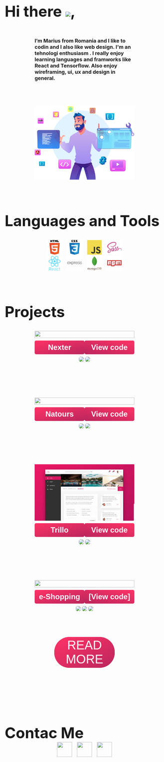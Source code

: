   
<foreignObject width="100%" height="100%">
  
<div class="container" xmlns="http://www.w3.org/1999/xhtml">
  
<h2 class="pro">Hi there <img src="https://raw.githubusercontent.com/MartinHeinz/MartinHeinz/master/wave.gif" width="30" />, </h2>
<div class="intro">
  
  <div class ="intro-box">
    <div class="intro-text">
      <h3>I’m Marius from Romania and I like to codin and I also like web design. I'm an tehnologi enthusiasm . I really enjoy learning languages and framworks like React and Tensorflow. Also enjoy wireframing, ui, ux and design in general.</h3>
    </div>
    <div class="intro-animate">
      <img src="./Asset 16.svg" alt="my image" />
    </div>
  </div>
</div>
  
<h2 class="pro">Languages and Tools</h2>
<div class="language">
  
  <div
  data-image="https://raw.githubusercontent.com/devicons/devicon/2ae2a900d2f041da66e950e4d48052658d850630/icons/html5/html5-original-wordmark.svg"
  data-encode="fals"
>
  <img
    src="https://raw.githubusercontent.com/devicons/devicon/2ae2a900d2f041da66e950e4d48052658d850630/icons/html5/html5-original-wordmark.svg"
    alt="html5"
    class="images"
  />
</div>
  
<div
  data-image="https://raw.githubusercontent.com/devicons/devicon/2ae2a900d2f041da66e950e4d48052658d850630/icons/css3/css3-original-wordmark.svg"
  data-encode="fals"
>
  <img
    src="https://raw.githubusercontent.com/devicons/devicon/2ae2a900d2f041da66e950e4d48052658d850630/icons/css3/css3-original-wordmark.svg"
    alt="css3"
    class="images"
  />
</div>
  
<div
  data-image="https://raw.githubusercontent.com/devicons/devicon/2ae2a900d2f041da66e950e4d48052658d850630/icons/javascript/javascript-original.svg"
  data-encode="fals"
>
  <img
    src="https://raw.githubusercontent.com/devicons/devicon/2ae2a900d2f041da66e950e4d48052658d850630/icons/javascript/javascript-original.svg"
    alt="javascript"
    class="images"
  />
</div>
  
<div
  data-image="https://raw.githubusercontent.com/devicons/devicon/2ae2a900d2f041da66e950e4d48052658d850630/icons/sass/sass-original.svg"
  data-encode="fals"
>
  <img
    src="https://raw.githubusercontent.com/devicons/devicon/2ae2a900d2f041da66e950e4d48052658d850630/icons/sass/sass-original.svg"
    alt="Sass"
    class="images"
  />
</div>
  
<div
  data-image="https://raw.githubusercontent.com/devicons/devicon/2ae2a900d2f041da66e950e4d48052658d850630/icons/react/react-original-wordmark.svg"
  data-encode="fals"
>
  <img
    src="https://raw.githubusercontent.com/devicons/devicon/2ae2a900d2f041da66e950e4d48052658d850630/icons/react/react-original-wordmark.svg"
    alt="React"
    class="images"
  />
</div>
  
<div
  data-image="https://raw.githubusercontent.com/devicons/devicon/2ae2a900d2f041da66e950e4d48052658d850630/icons/express/express-original-wordmark.svg"
  data-encode="fals"
>
  <img
    src="https://raw.githubusercontent.com/devicons/devicon/2ae2a900d2f041da66e950e4d48052658d850630/icons/express/express-original-wordmark.svg"
    alt="express"
    class="images"
  />
</div>
  
<div
  data-image="https://raw.githubusercontent.com/devicons/devicon/2ae2a900d2f041da66e950e4d48052658d850630/icons/mongodb/mongodb-original-wordmark.svg"
  data-encode="fals"
>
  <img
    src="https://raw.githubusercontent.com/devicons/devicon/2ae2a900d2f041da66e950e4d48052658d850630/icons/mongodb/mongodb-original-wordmark.svg"
    alt="mongodb"
    class="images"
  />
</div>
  
<div
  data-image="https://raw.githubusercontent.com/devicons/devicon/2ae2a900d2f041da66e950e4d48052658d850630/icons/npm/npm-original-wordmark.svg"
  data-encode="fals"
>
  <img
    src="https://raw.githubusercontent.com/devicons/devicon/2ae2a900d2f041da66e950e4d48052658d850630/icons/npm/npm-original-wordmark.svg"
    alt="npm"
    class="images"
  />
</div>
</div>
<h2 class="pro">Projects</h2>
  
  <div class="project">
    <div class="box">
            <img class="gif" src="nexter.gif">
            <button class="title" onclick="window.open('https://catrunamarius.github.io/Nexter/', '_top') ">Nexter</button>
            <button class="github" onclick="window.open('https://github.com/CatrunaMarius/Nexter')">View code</button>
            <div class="code">
             <img class="badge sass" src="https://img.shields.io/badge/-Sass-CC6699?style=flat-square&amp;logo=sass&amp;logoColor=white">
             <img class="badge html5" src="https://img.shields.io/badge/-HTML5-E34F26?style=flat-square&amp;logo=html5&amp;logoColor=white">
            </div>          
         </div>
         <div class="box">
            <img class="gif" src="natours.gif">
            <button class="title" onclick="window.open('https://catrunamarius.github.io/Natours/', '_top') ">Natours</button>
            <button class="github" onclick="window.open('https://github.com/CatrunaMarius/Natours')">View code</button>
            <div class="code">
              <img class="badge sass" src="https://img.shields.io/badge/-Sass-CC6699?style=flat-square&amp;logo=sass&amp;logoColor=white">
              <img class="badge html5" src="https://img.shields.io/badge/-HTML5-E34F26?style=flat-square&amp;logo=html5&amp;logoColor=white">
            </div>
        </div>
        <div class="box">
            <img class="gif" src="trillo.gif">
              <button class="title" onclick="window.open('https://catrunamarius.github.io/Trillo/', '_top') ">Trillo</button>
              <button class="github" onclick="window.open('https://github.com/CatrunaMarius/Trillo')">View code</button>
            <div class="code">
               <img class="badge sass" src="https://img.shields.io/badge/-Sass-CC6699?style=flat-square&amp;logo=sass&amp;logoColor=white">
               <img class="badge html5" src="https://img.shields.io/badge/-HTML5-E34F26?style=flat-square&amp;logo=html5&amp;logoColor=white">  
             </div>
        </div>
         <div class="box">
            <img class="gif" src="e-Shopping.gif">
              <button class="title" onclick="window.open('https://catrunamarius.github.io/e-Shopping/', '_top') ">e-Shopping</button>
              <button class="github" onclick="window.open('https://github.com/CatrunaMarius/e-Shopping')">[View code]</button>
            <div class="code">
              <img class="badge sass" src="https://img.shields.io/badge/-Sass-CC6699?style=flat-square&amp;logo=sass&amp;logoColor=white">
              <img class="badge redux" src="https://img.shields.io/badge/-Redux-764ABC?style=flat-square&logo=redux&logoColor=white" />
              <img class="badge React" src="https://img.shields.io/badge/-React-45b8d8?style=flat-square&logo=react&logoColor=white" />
            </div>
        </div>
    </div>
    <button id="button" class="btn btn--green">Read more</button>
    <div id="wrapper" class="project more">
      <div id="list" class="box">
          <img class="gif" src="Secrets.gif">
            <button class="title" onclick="window.open('https://secretsnodejs.herokuapp.com/', '_top') ">Secrets</button>
            <button class="github" onclick="window.open('https://github.com/CatrunaMarius/Secrets')">View code</button>
        <div class="code">
           <img class="badge sass" src="https://img.shields.io/badge/-Sass-CC6699?style=flat-square&amp;logo=sass&amp;logoColor=white">
           <img class="badge html5" src="https://img.shields.io/badge/-HTML5-E34F26?style=flat-square&amp;logo=html5&amp;logoColor=white">
          </div>
     </div>
      <div class="box">
        <img class="gif" src="TinDog.gif">
          <button class="title" onclick="window.open('https://catrunamarius.github.io/TinDog/', '_top') ">TinDog</button>
          <button class="github" onclick="window.open('https://github.com/CatrunaMarius/TinDog')">View code</button>
       <div class="code">
         <img class="badge sass" src="https://img.shields.io/badge/-Sass-CC6699?style=flat-square&amp;logo=sass&amp;logoColor=white">
         <img class="badge html5" src="https://img.shields.io/badge/-HTML5-E34F26?style=flat-square&amp;logo=html5&amp;logoColor=white">
        </div>
     </div>
  </div>
  <h2 class="pro">Contac Me</h2>
  <div class = "contact">
    <a href="mailto:catruna.marius.robert@gmail.com"> <img class="images" src="https://cdn.worldvectorlogo.com/logos/official-gmail-icon-2020-.svg" /> </a>
    <a href="https://www.linkedin.com/in/catruna-marius-robert-a7088ba7"> <img class="images" src="https://cdn.worldvectorlogo.com/logos/linkedin-icon-2.svg" /> </a>
    <a href="https://codesandbox.io/u/catruna.marius.robert"> <img class="images" src="https://cdn4.iconfinder.com/data/icons/logos-brands-5/24/codesandbox-4096.png" /> </a>
  </div>
</div>
  
<style>
  *{
    margin: 0;
    padding: 0;
    box-sizing: inherit;
}
h2 {
    margin-left: 1rem;
    font-size: 3rem;
    font-weight:1rem;
}
.container {
    display: grid;
    grid-template-rows:  repeat(3, min-content);
    grid-template-columns: [sidebar-start] 7rem [sidebar-end center-start]   repeat(6, [col-start] minmax(min-content, 14rem) [col-end]) [center-end] minmax(6rem, 1fr) [full-end];
  }
  .intro {
    grid-column:center-start/ center-end;
    margin: 2rem 0 2rem 0;
  }
  .intro-box{
      display: grid;
      grid-template-columns: repeat(auto-fit, minmax(20rem, 1fr));
      gap: 5rem;
  }
  .language {
      display: grid;
      grid-column:center-start/ center-end;
      grid-template-columns: repeat(auto-fit, minmax(2rem, 4rem));
      align-items: center;
      justify-items: center;
      justify-content: center;
      align-content: center;
      padding: 2rem;
  }
  .images {
    height: 3rem;
    width: 3rem;
}
  .pro{
        grid-column: sidebar-start/full-end;
  }
    .project {
        display: grid;
        grid-column: center-start/ center-end;
        grid-template-columns: repeat(auto-fit, minmax(20rem, 1fr));
        gap: 7rem;
        margin-top: 2rem;
    }
    .box{
        display: grid;
        grid-template-columns: repeat(2, 1fr);
        row-gap: 0.5rem;
    }
    .gif {
        width: 100%;
        height: 100%;
        grid-column: 1 /-1;
        grid-row: 1 /2;
    }
    .code {
        grid-column: 1 /-1;
        place-self: center;
    }
    .title {
        font-size: 1.5rem;
        font-weight: bold;
        border-radius: 0.3rem;
        padding: 0.5rem;
        border: none;
        background: linear-gradient(to right bottom, #FF3366,  #BA265D);
        color: #FFFFFF
    }
    .title:hover{
        background: linear-gradient(to left bottom, #FF3366,  #BA265D);
        margin-right: 0.3rem;
        transform:translateY(-0.3rem);
        box-shadow: 0 .5rem 2rem rgba(0, 0, 0, .2);
    }
    .github {
        font-size: 1.5rem;
        font-weight: bold;
        border-radius: 0.3rem;
        padding: 0.5rem;
        border: none;
        background: linear-gradient(to left bottom, #FF3366,  #BA265D);
        color: #FFFFFF
    }
    .github:hover {
        background: linear-gradient(to right bottom, #FF3366,  #BA265D);
        margin-left: 0.3rem;
        transform:translateY(-0.3rem);
        box-shadow: 0 .5rem 2rem rgba(0, 0, 0, .2);
    }
    .badge {
        border-radius: 5px;
    }
    .btn,.btn:link , .btn:visited {
        margin: 5rem 0 5rem;
        padding: 0.3rem;
        grid-column: col-start 3 / col-start 5;
        font-size: 2.5rem;
        border-radius: 3rem;
        text-transform: uppercase;
        background: linear-gradient(to right bottom, #FF3366,  #BA265D);
        color: #fff;
        border: none;
        transition: all .2s;
        position: relative;
    }
    .btn:hover {
        transform:translateY(-1rem);
        box-shadow: 0 .5rem 2rem rgba(0, 0, 0, .2);
        background: linear-gradient(to left bottom, #FF3366,  #BA265D);
        border-radius:  3rem;
    }
    .btn:hover::after {
        transform: scaleX(1.4) scaleY(1.6);
        opacity: 0;
    }
    .btn:active, .btn:focus {
        outline: none;
        transform:translateY(-1px);
        box-shadow: 0 .5rem 1rem rgba(0, 0, 0, .2)
    }
    .btn--green {
        background: linear-gradient(to right bottom, #FF3366,  #BA265D);
        color: #fff; 
    }
        .btn--green::after {
          background: linear-gradient(to right bottom, #FF3366,  #BA265D); 
        }
    .btn::after {
        content: "";
        display: inline-block;
        height: 100%;
        width: 100%;
        border-radius: 10rem;
        position: absolute;
        top: 0;
        left: 0;
        z-index: -1;
        transition: all .4s; 
    }
      #wrapper {
        overflow: hidden;
        transition: height 200ms;
        height: 0; 
      }
      .open[style] {
          height:fit-content !important;
      }
      .contact {
        display: grid;
        grid-column: center-start/ center-end;
        grid-template-columns: repeat(auto-fit, minmax(2rem, 4rem));
        align-items: center;
        justify-items: center;
        justify-content: center;
        align-content: center;
      }
  
</style>
<script src='http://code.jquery.com/jquery-1.4.2.min.js' ></script>
<script type="text/javascript">
  <img src="https://latex.codecogs.com/gif.latex?(function()%20{
%20%20%20%20%20%20var%20b%20="/>("#button");
      var w = <img src="https://latex.codecogs.com/gif.latex?(&quot;#wrapper&quot;);
%20%20%20%20%20%20var%20l%20="/>("#list");
      b.click(function() {
        if (w.hasClass('open')) {
          w.removeClass('open');
          w.height(0);
        } else {
          w.addClass('open');
          w.height(l.outerHeight(true));
        }
      });
    });
</script>
</foreignObject>
  